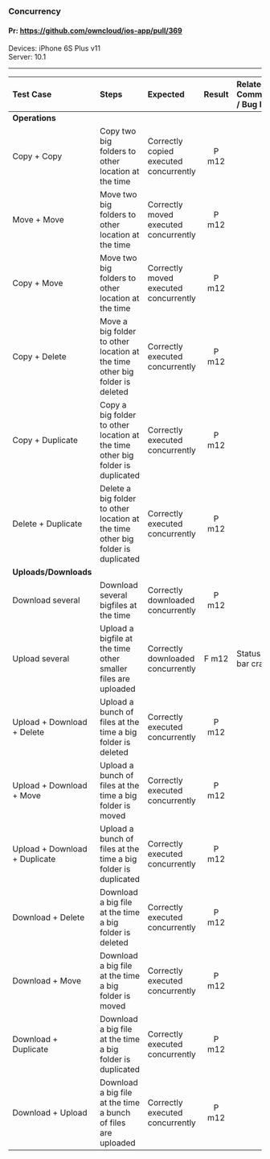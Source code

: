 ###  Concurrency

#### Pr: https://github.com/owncloud/ios-app/pull/369

Devices: iPhone 6S Plus v11<br>
Server: 10.1

---

 
| Test Case | Steps | Expected | Result | Related Comment / Bug link | Automated |
| :-------- | :---- | :------- | :----: | :------------------------- | :-------: |
|**Operations**||||||
| Copy + Copy | Copy two big folders to other location at the time | Correctly copied executed concurrently | P m12 |  |  |
| Move + Move | Move two big folders to other location at the time | Correctly moved executed concurrently | P m12 |  |  |
| Copy + Move | Move two big folders to other location at the time | Correctly moved executed concurrently | P m12 |  |  |
| Copy + Delete | Move a big folder to other location at the time other big folder is deleted | Correctly executed concurrently | P m12 |  |  |
| Copy + Duplicate | Copy a big folder to other location at the time other big folder is duplicated | Correctly executed concurrently | P m12 |  |  |
| Delete + Duplicate | Delete a big folder to other location at the time other big folder is duplicated | Correctly executed concurrently | P m12 |  |  |
|**Uploads/Downloads**||||||
| Download several | Download several bigfiles at the time | Correctly downloaded concurrently | P m12 |  |  |
| Upload several | Upload a bigfile at the time other smaller files are uploaded | Correctly downloaded concurrently | F m12 | Status bar crazy |  |
| Upload + Download +  Delete | Upload a bunch of files at the time a big folder is deleted | Correctly executed concurrently | P m12 |  |  |
| Upload + Download + Move | Upload a bunch of files at the time a big folder is moved | Correctly executed concurrently | P m12 |  |  |
| Upload + Download + Duplicate | Upload a bunch of files at the time a big folder is duplicated | Correctly executed concurrently | P m12 |  |  |
| Download + Delete | Download a big file at the time a big folder is deleted | Correctly executed concurrently | P m12 |  |  |
| Download + Move | Download a big file at the time a big folder is moved | Correctly executed concurrently | P m12 |  |  |
| Download + Duplicate | Download a big file at the time a big folder is duplicated | Correctly executed concurrently | P m12 |  |  |
| Download + Upload | Download a big file at the time a bunch of files are uploaded | Correctly executed concurrently | P m12 |  |  |